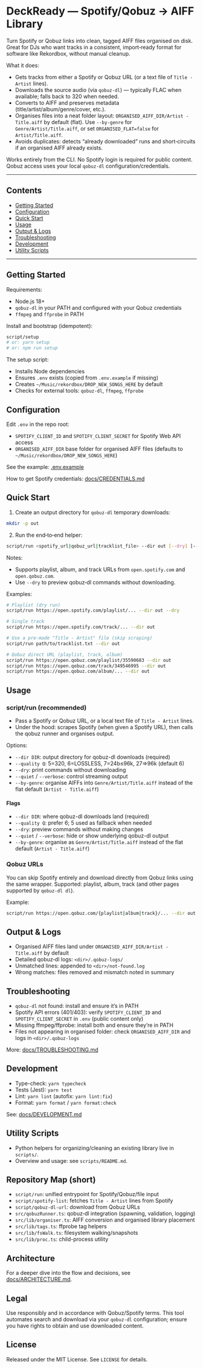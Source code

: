 # DeckReady — Spotify/Qobuz → AIFF Library

Turn Spotify or Qobuz links into clean, tagged AIFF files organised on disk. Great for DJs who want tracks in a consistent, import‑ready format for software like Rekordbox, without manual cleanup.

What it does:

- Gets tracks from either a Spotify or Qobuz URL (or a text file of `Title - Artist` lines).
- Downloads the source audio (via `qobuz-dl`) — typically FLAC when available; falls back to 320 when needed.
- Converts to AIFF and preserves metadata (title/artist/album/genre/cover, etc.).
- Organises files into a neat folder layout: `ORGANISED_AIFF_DIR/Artist - Title.aiff` by default (flat). Use `--by-genre` for `Genre/Artist/Title.aiff`, or set `ORGANISED_FLAT=false` for `Artist/Title.aiff`.
- Avoids duplicates: detects “already downloaded” runs and short‑circuits if an organised AIFF already exists.

Works entirely from the CLI. No Spotify login is required for public content. Qobuz access uses your local `qobuz-dl` configuration/credentials.

---

## Contents

- [Getting Started](#getting-started)
- [Configuration](#configuration)
- [Quick Start](#quick-start)
- [Usage](#usage)
- [Output & Logs](#output--logs)
- [Troubleshooting](#troubleshooting)
- [Development](#development)
- [Utility Scripts](#utility-scripts)

---

## Getting Started

Requirements:

- Node.js 18+
- `qobuz-dl` in your PATH and configured with your Qobuz credentials
- `ffmpeg` and `ffprobe` in PATH

Install and bootstrap (idempotent):

```bash
script/setup
# or: yarn setup
# or: npm run setup
```

The setup script:

- Installs Node dependencies
- Ensures `.env` exists (copied from `.env.example` if missing)
- Creates `~/Music/rekordbox/DROP_NEW_SONGS_HERE` by default
- Checks for external tools: `qobuz-dl`, `ffmpeg`, `ffprobe`

## Configuration

Edit `.env` in the repo root:

- `SPOTIFY_CLIENT_ID` and `SPOTIFY_CLIENT_SECRET` for Spotify Web API access
- `ORGANISED_AIFF_DIR` base folder for organised AIFF files (defaults to `~/Music/rekordbox/DROP_NEW_SONGS_HERE`)

See the example: [.env.example](./.env.example)

How to get Spotify credentials: [docs/CREDENTIALS.md](./docs/CREDENTIALS.md)

## Quick Start

1. Create an output directory for `qobuz-dl` temporary downloads:

```bash
mkdir -p out
```

2. Run the end‑to‑end helper:

```bash
script/run <spotify_url|qobuz_url|tracklist_file> --dir out [--dry] [--quality Q]
```

Notes:

- Supports playlist, album, and track URLs from `open.spotify.com` and `open.qobuz.com`.
- Use `--dry` to preview qobuz‑dl commands without downloading.

Examples:

```bash
# Playlist (dry run)
script/run https://open.spotify.com/playlist/... --dir out --dry

# Single track
script/run https://open.spotify.com/track/... --dir out

# Use a pre-made "Title - Artist" file (skip scraping)
script/run path/to/tracklist.txt --dir out

# Qobuz direct URL (playlist, track, album)
script/run https://open.qobuz.com/playlist/35590683 --dir out
script/run https://open.qobuz.com/track/349546995 --dir out
script/run https://open.qobuz.com/album/... --dir out
```

## Usage

### script/run (recommended)

- Pass a Spotify or Qobuz URL, or a local text file of `Title - Artist` lines.
- Under the hood: scrapes Spotify (when given a Spotify URL), then calls the qobuz runner and organises output.

Options:

- `--dir DIR`: output directory for qobuz-dl downloads (required)
- `--quality Q`: 5=320, 6=LOSSLESS, 7=24b≤96k, 27=>96k (default 6)
- `--dry`: print commands without downloading
- `--quiet` / `--verbose`: control streaming output
- `--by-genre`: organise AIFFs into `Genre/Artist/Title.aiff` instead of the flat default (`Artist - Title.aiff`)

#### Flags

- `--dir DIR`: where qobuz-dl downloads land (required)
- `--quality Q`: prefer 6; 5 used as fallback when needed
- `--dry`: preview commands without making changes
- `--quiet` / `--verbose`: hide or show underlying qobuz-dl output
- `--by-genre`: organise as `Genre/Artist/Title.aiff` instead of the flat default (`Artist - Title.aiff`)

### Qobuz URLs

You can skip Spotify entirely and download directly from Qobuz links using the same wrapper.
Supported: playlist, album, track (and other pages supported by `qobuz-dl dl`).

Example:

```bash
script/run https://open.qobuz.com/{playlist|album|track}/... --dir out [--dry] [--quality Q] [--quiet|--verbose]
```

## Output & Logs

- Organised AIFF files land under `ORGANISED_AIFF_DIR/Artist - Title.aiff` by default
- Detailed qobuz‑dl logs: `<dir>/.qobuz-logs/`
- Unmatched lines: appended to `<dir>/not-found.log`
- Wrong matches: files removed and mismatch noted in summary

## Troubleshooting

- `qobuz-dl` not found: install and ensure it’s in PATH
- Spotify API errors (401/403): verify `SPOTIFY_CLIENT_ID` and `SPOTIFY_CLIENT_SECRET` in `.env` (public content only)
- Missing ffmpeg/ffprobe: install both and ensure they’re in PATH
- Files not appearing in organised folder: check `ORGANISED_AIFF_DIR` and logs in `<dir>/.qobuz-logs`

More: [docs/TROUBLESHOOTING.md](./docs/TROUBLESHOOTING.md)

## Development

- Type-check: `yarn typecheck`
- Tests (Jest): `yarn test`
- Lint: `yarn lint` (autofix: `yarn lint:fix`)
- Format: `yarn format` / `yarn format:check`

See: [docs/DEVELOPMENT.md](./docs/DEVELOPMENT.md)

## Utility Scripts

- Python helpers for organizing/cleaning an existing library live in `scripts/`.
- Overview and usage: see `scripts/README.md`.

## Repository Map (short)

- `script/run`: unified entrypoint for Spotify/Qobuz/file input
- `script/spotify-list`: fetches `Title - Artist` lines from Spotify
- `script/qobuz-dl-url`: download from Qobuz URLs
- `src/qobuzRunner.ts`: qobuz‑dl integration (spawning, validation, logging)
- `src/lib/organiser.ts`: AIFF conversion and organised library placement
- `src/lib/tags.ts`: ffprobe tag helpers
- `src/lib/fsWalk.ts`: filesystem walking/snapshots
- `src/lib/proc.ts`: child-process utility

## Architecture

For a deeper dive into the flow and decisions, see [docs/ARCHITECTURE.md](./docs/ARCHITECTURE.md).

## Legal

Use responsibly and in accordance with Qobuz/Spotify terms. This tool automates search and download via your `qobuz-dl` configuration; ensure you have rights to obtain and use downloaded content.

## License

Released under the MIT License. See `LICENSE` for details.
